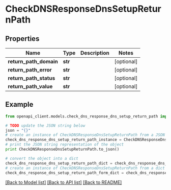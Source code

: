 # CheckDNSResponseDnsSetupReturnPath


## Properties
Name | Type | Description | Notes
------------ | ------------- | ------------- | -------------
**return_path_domain** | **str** |  | [optional] 
**return_path_error** | **str** |  | [optional] 
**return_path_status** | **str** |  | [optional] 
**return_path_value** | **str** |  | [optional] 

## Example

```python
from openapi_client.models.check_dns_response_dns_setup_return_path import CheckDNSResponseDnsSetupReturnPath

# TODO update the JSON string below
json = "{}"
# create an instance of CheckDNSResponseDnsSetupReturnPath from a JSON string
check_dns_response_dns_setup_return_path_instance = CheckDNSResponseDnsSetupReturnPath.from_json(json)
# print the JSON string representation of the object
print CheckDNSResponseDnsSetupReturnPath.to_json()

# convert the object into a dict
check_dns_response_dns_setup_return_path_dict = check_dns_response_dns_setup_return_path_instance.to_dict()
# create an instance of CheckDNSResponseDnsSetupReturnPath from a dict
check_dns_response_dns_setup_return_path_form_dict = check_dns_response_dns_setup_return_path.from_dict(check_dns_response_dns_setup_return_path_dict)
```
[[Back to Model list]](../README.md#documentation-for-models) [[Back to API list]](../README.md#documentation-for-api-endpoints) [[Back to README]](../README.md)


